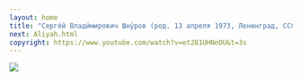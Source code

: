 ```yaml
---
layout: home
title: "Серге́й Влади́мирович Шну́ров (род. 13 апреля 1973, Ленинград, СССР), также известный под псевдонимом Шнур, — российский рок-музыкант, поэт, композитор, киноактёр, телеведущий, продюсер, художник и общественный деятель. Лидер рок-групп «Ленинград» и «Рубль», продюсер групп «Диоды» и «Зоя». С 29 июня 2020 по 10 марта 2022 года — генеральный продюсер телеканала RTVi. Сопредседатель «Партии Роста»"
next: Aliyah.html
copyright: https://www.youtube.com/watch?v=et281UHNoOU&t=3s
---
```


[![](https://moses.lamourism.com/mossad/golda.jpg)](https://www.youtube.com/watch?v=sl_pxCAcJz4&t=64s)
